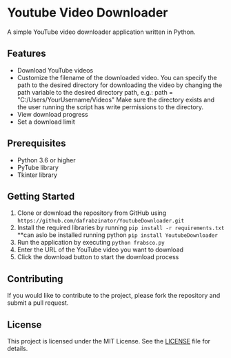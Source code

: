 # Youtube Video Downloader

A simple YouTube video downloader application written in Python.

## Features
- Download YouTube videos
- Customize the filename of the downloaded video. You can specify the path to the desired directory for downloading the video by changing the path variable to the desired directory path, e.g.:
path = "C:/Users/YourUsername/Videos"
Make sure the directory exists and the user running the script has write permissions to the directory.
- View download progress
- Set a download limit

## Prerequisites
- Python 3.6 or higher
- PyTube library
- Tkinter library

## Getting Started
1. Clone or download the repository from GitHub using `https://github.com/dafrabzinator/YoutubeDownloader.git`
2. Install the required libraries by running `pip install -r requirements.txt`
**can aslo be installed running python `pip install YoutubeDownloader`
3. Run the application by executing `python frabsco.py`
4. Enter the URL of the YouTube video you want to download
5. Click the download button to start the download process

## Contributing
If you would like to contribute to the project, please fork the repository and submit a pull request.

## License
This project is licensed under the MIT License. See the [LICENSE](LICENSE) file for details.
